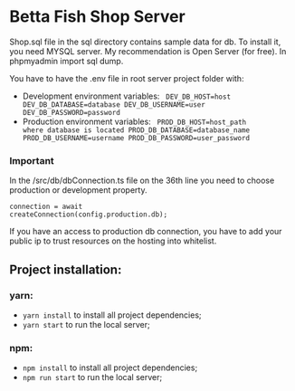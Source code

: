 # Betta Fish Shop Server

Shop.sql file in the sql directory contains sample data for db. To install it, you need MYSQL server. My recommendation is Open Server (for free). In phpmyadmin import sql dump.

You have to have the .env file in root server project folder with:

-   Development environment variables: <code>
    DEV_DB_HOST=host
    DEV_DB_DATABASE=database
    DEV_DB_USERNAME=user
    DEV_DB_PASSWORD=password
    </code>
-   Production environment variables: <code>
    PROD_DB_HOST=host_path where database is located
    PROD_DB_DATABASE=database_name
    PROD_DB_USERNAME=username
    PROD_DB_PASSWORD=user_password
    </code>

### Important

In the /src/db/dbConnection.ts file on the 36th line you need to choose production or development property.

<code>connection = await createConnection(config.production.db);</code>

If you have an access to production db connection, you have to add your public ip to trust resources on the hosting into whitelist.

## Project installation:

### yarn:

-   <code>yarn install</code> to install all project dependencies;
-   <code>yarn start</code> to run the local server;

### npm:

-   <code>npm install</code> to install all project dependencies;
-   <code>npm run start</code> to run the local server;

